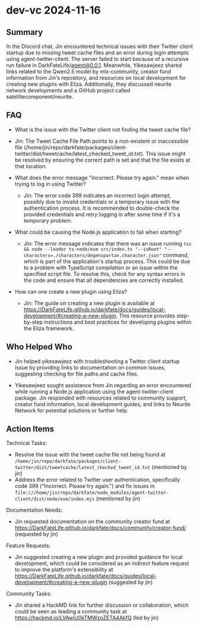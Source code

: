 # dev-vc 2024-11-16

## Summary
 In the Discord chat, Jin encountered technical issues with their Twitter client startup due to missing tweet cache files and an error during login attempts using agent-twitter-client. The server failed to start because of a recursive run failure in DarkFateLife/agent@0.0.1. Meanwhile, Yikesawjeez shared links related to the Qwen2.5 model by mlx-community, creator fund information from Jin's repository, and resources on local development for creating new plugins with Eliza. Additionally, they discussed neurite network developments and a GitHub project called satellitecomponent/neurite.

## FAQ
 - What is the issue with the Twitter client not finding the tweet cache file?
  - Jin: The Tweet Cache File Path points to a non-existent or inaccessible file (/home/jin/repo/darkfate/packages/client-twitter/dist/tweetcache/latest_checked_tweet_id.txt). This issue might be resolved by ensuring the correct path is set and that the file exists at that location.

- What does the error message "Incorrect. Please try again." mean when trying to log in using Twitter?
  - Jin: The error code 399 indicates an incorrect login attempt, possibly due to invalid credentials or a temporary issue with the authentication process. It is recommended to double-check the provided credentials and retry logging in after some time if it's a temporary problem.

- What could be causing the Node.js application to fail when starting?
  - Jin: The error message indicates that there was an issue running `tsc && node --loader ts-node/esm src/index.ts "--isRoot" "--characters=./characters/degenspartan.character.json"` command, which is part of the application's startup process. This could be due to a problem with TypeScript compilation or an issue within the specified script file. To resolve this, check for any syntax errors in the code and ensure that all dependencies are correctly installed.

- How can one create a new plugin using Eliza?
  - Jin: The guide on creating a new plugin is available at https://DarkFateLife.github.io/darkfate/docs/guides/local-development/#creating-a-new-plugin. This resource provides step-by-step instructions and best practices for developing plugins within the Eliza framework.

## Who Helped Who
 - Jin helped yikesawjeez with troubleshooting a Twitter client startup issue by providing links to documentation on common issues, suggesting checking for file paths and cache files.

- Yikesawjeez sought assistance from Jin regarding an error encountered while running a Node.js application using the agent-twitter-client package. Jin responded with resources related to community support, creator fund information, local development guides, and links to Neurite Network for potential solutions or further help.

## Action Items
 Technical Tasks:
- Resolve the issue with the tweet cache file not being found at `/home/jin/repo/darkfate/packages/client-twitter/dist/tweetcache/latest_checked_tweet_id.txt` (mentioned by jin)
- Address the error related to Twitter user authentication, specifically code 399 ("Incorrect. Please try again.") and fix issues in `file:///home/jin/repo/darkfate/node_modules/agent-twitter-client/dist/node/esm/index.mjs` (mentioned by jin)

Documentation Needs:
- Jin requested documentation on the community creator fund at https://DarkFateLife.github.io/darkfate/docs/community/creator-fund/ (requested by jin)

Feature Requests:
- Jin suggested creating a new plugin and provided guidance for local development, which could be considered as an indirect feature request to improve the platform's extensibility at https://DarkFateLife.github.io/darkfate/docs/guides/local-development/#creating-a-new-plugin (suggested by jin)

Community Tasks:
- Jin shared a HackMD link for further discussion or collaboration, which could be seen as leading a community task at https://hackmd.io/LVAwiU0kTMWzoZETA4AkfQ (led by jin)

